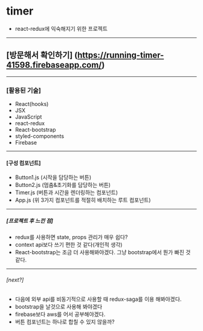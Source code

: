 # timer
- react-redux에 익숙해지기 위한 프로젝트
---
## [방문해서 확인하기] (https://running-timer-41598.firebaseapp.com/)
---
### [활용된 기술]
- React(hooks)
- JSX
- JavaScript
- react-redux
- React-bootstrap
- styled-components
- Firebase
---
#### [구성 컴포넌트]
- Button1.js (시작을 담당하는 버튼)
- Button2.js (멈춤&초기화를 담당하는 버튼)
- Timer.js (버튼과 시간을 렌더링하는 컴포넌트)
- App.js (위 3가지 컴포넌트를 적절히 배치하는 루트 컴포넌트)
---
##### [프로젝트 후 느낀 점]
- redux를 사용하면 state, props 관리가 매우 쉽다?
- context api보다 쓰기 편한 것 같다(개인적 생각)
- React-bootstrap는 조금 더 사용해봐야겠다. 그냥 bootstrap에서 뭔가 빠진 것 같다.
---
###### [next?]
- 다음에 외부 api를 비동기적으로 사용할 때 redux-saga를 이용 해봐야겠다.
- bootstrap을 날것으로 사용해 봐야겠다
- firebase보다 aws를 어서 공부해야겠다.
- 버튼 컴포넌트는 하나로 합칠 수 있지 않을까?

